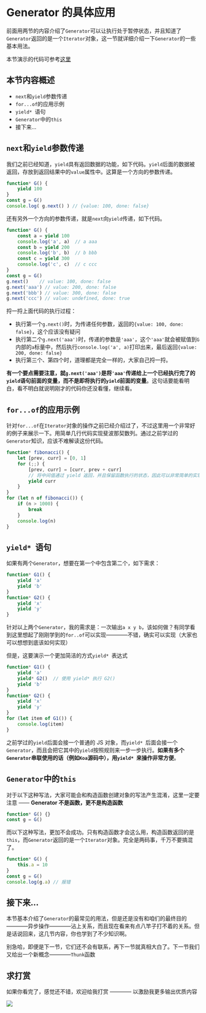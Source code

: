 # Generator 的具体应用

前面用两节的内容介绍了`Generator`可以让执行处于暂停状态，并且知道了`Generator`返回的是一个`Iterator`对象，这一节就详细介绍一下`Generator`的一些基本用法。

本节演示的代码可参考[这里](./test.js)

## 本节内容概述

- `next`和`yield`参数传递
- `for...of`的应用示例
- `yield* `语句
- `Generator`中的`this`
- 接下来...

## `next`和`yield`参数传递

我们之前已经知道，`yield`具有返回数据的功能，如下代码。`yield`后面的数据被返回，存放到返回结果中的`value`属性中。这算是一个方向的参数传递。

```javascript
function* G() {
    yield 100
}
const g = G()
console.log( g.next() ) // {value: 100, done: false}
```

还有另外一个方向的参数传递，就是`next`向`yield`传递，如下代码。

```javascript
function* G() {
    const a = yield 100
    console.log('a', a)  // a aaa
    const b = yield 200
    console.log('b', b)  // b bbb
    const c = yield 300
    console.log('c', c)  // c ccc
}
const g = G()
g.next()    // value: 100, done: false
g.next('aaa') // value: 200, done: false
g.next('bbb') // value: 300, done: false
g.next('ccc') // value: undefined, done: true
```

捋一捋上面代码的执行过程：

- 执行第一个`g.next()`时，为传递任何参数，返回的`{value: 100, done: false}`，这个应该没有疑问
- 执行第二个`g.next('aaa')`时，传递的参数是`'aaa'`，这个`'aaa'`就会被赋值到`G`内部的`a`标量中，然后执行`console.log('a', a)`打印出来，最后返回`{value: 200, done: false}`
- 执行第三个、第四个时，道理都是完全一样的，大家自己捋一捋。

**有一个要点需要注意，就`g.next('aaa')`是将`'aaa'`传递给上一个已经执行完了的`yield`语句前面的变量，而不是即将执行的`yield`前面的变量**。这句话要能看明白，看不明白就说明刚才的代码你还没看懂，继续看。

## `for...of`的应用示例

针对`for...of`在`Iterator`对象的操作之前已经介绍过了，不过这里用一个非常好的例子来展示一下。用简单几行代码实现斐波那契数列。通过之前学过的`Generator`知识，应该不难解读这份代码。

```javascript
function* fibonacci() {
    let [prev, curr] = [0, 1]
    for (;;) {
        [prev, curr] = [curr, prev + curr]
        // 将中间值通过 yield 返回，并且保留函数执行的状态，因此可以非常简单的实现 fibonacci
        yield curr
    }
}
for (let n of fibonacci()) {
    if (n > 1000) {
        break
    }
    console.log(n)
}
```

## `yield* `语句

如果有两个`Generator`，想要在第一个中包含第二个，如下需求：

```javascript
function* G1() {
    yield 'a'
    yield 'b'
}
function* G2() {
    yield 'x'
    yield 'y'
}
```

针对以上两个`Generator`，我的需求是：一次输出`a x y b`，该如何做？有同学看到这里想起了刚刚学到的`for..of`可以实现————不错，确实可以实现（大家也可以想想到底该如何实现）

但是，这要演示一个更加简洁的方式`yield* `表达式

```javascript
function* G1() {
    yield 'a'
    yield* G2()  // 使用 yield* 执行 G2()
    yield 'b'
}
function* G2() {
    yield 'x'
    yield 'y'
}
for (let item of G1()) {
    console.log(item)
}
```

之前学过的`yield`后面会接一个普通的 JS 对象，而`yield* `后面会接一个`Generator`，而且会把它其中的`yield`按照规则来一步一步执行。**如果有多个`Generator`串联使用的话（例如`Koa`源码中），用`yield* `来操作非常方便**。

## `Generator`中的`this`

对于以下这种写法，大家可能会和构造函数创建对象的写法产生混淆，这里一定要注意 —— **Generator 不是函数，更不是构造函数**

```javascript
function* G() {}
const g = G()
```

而以下这种写法，更加不会成功。只有构造函数才会这么用，构造函数返回的是`this`，而`Generator`返回的是一个`Iterator`对象。完全是两码事，千万不要搞混了。

```javascript
function* G() {
    this.a = 10
}
const g = G()
console.log(g.a) // 报错
```

## 接下来...

本节基本介绍了`Generator`的最常见的用法，但是还是没有和咱们的最终目的————异步操作————沾上关系，而且现在看来有点八竿子打不着的关系。但是话说回来，这几节内容，你也学到了不少知识啊。

别急哈，即便是下一节，它们还不会有联系，再下一节就真相大白了。下一节我们又给出一个新概念————`Thunk`函数

## 求打赏

如果你看完了，感觉还不错，欢迎给我打赏 ———— 以激励我更多输出优质内容

![](http://images2015.cnblogs.com/blog/138012/201702/138012-20170228112237798-1507196643.png)